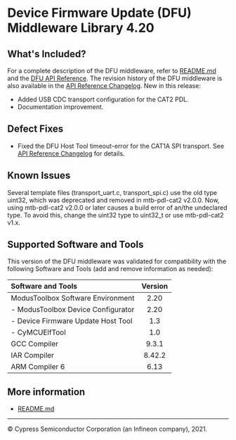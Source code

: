# Device Firmware Update (DFU) Middleware Library 4.20

## What's Included?

For a complete description of the DFU middleware, refer to [README.md](./README.md)
and the [DFU API Reference](https://infineon.github.io/dfu/dfu_sdk_api_reference_manual/html/index.html).
The revision history of the DFU middleware is also available in the [API Reference Changelog](https://infineon.github.io/dfu/dfu_sdk_api_reference_manual/html/index.html#group_dfu_changelog).
New in this release:

* Added USB CDC transport configuration for the CAT2 PDL.
* Documentation improvement.

## Defect Fixes

* Fixed the DFU Host Tool timeout-error for the CAT1A SPI transport.
See [API Reference Changelog](https://infineon.github.io/dfu/dfu_sdk_api_reference_manual/html/index.html#group_dfu_changelog) for details.

## Known Issues

Several template files (transport_uart.c, transport_spi.c) use the old type
uint32, which was deprecated and removed in mtb-pdl-cat2 v2.0.0. Now, using
mtb-pdl-cat2 v2.0.0 or later causes a build error of an/the undeclared type.
To avoid this, change the uint32 type to uint32_t or use mtb-pdl-cat2 v1.x.

## Supported Software and Tools

This version of the DFU middleware was validated for compatibility with the following Software and Tools (add and remove information as needed):

| Software and Tools                        | Version |
| :---                                      | :----:  |
| ModusToolbox Software Environment         | 2.20    |
| - ModusToolbox Device Configurator        | 2.20    |
| - Device Firmware Update Host Tool        | 1.3     |
| - CyMCUElfTool                            | 1.0     |
| GCC Compiler                              | 9.3.1   |
| IAR Compiler                              | 8.42.2  |
| ARM Compiler 6                            | 6.13    |

## More information

* [README.md](./README.md)

---
© Cypress Semiconductor Corporation (an Infineon company), 2021.
